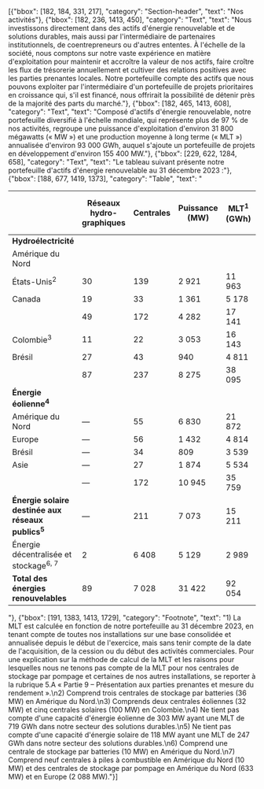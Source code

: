 [{"bbox": [182, 184, 331, 217], "category": "Section-header", "text": "Nos activités"}, {"bbox": [182, 236, 1413, 450], "category": "Text", "text": "Nous investissons directement dans des actifs d'énergie renouvelable et de solutions durables, mais aussi par l'intermédiaire de partenaires institutionnels, de coentrepreneurs ou d'autres ententes. À l'échelle de la société, nous comptons sur notre vaste expérience en matière d'exploitation pour maintenir et accroître la valeur de nos actifs, faire croître les flux de trésorerie annuellement et cultiver des relations positives avec les parties prenantes locales. Notre portefeuille compte des actifs que nous pouvons exploiter par l'intermédiaire d'un portefeuille de projets prioritaires en croissance qui, s'il est financé, nous offrirait la possibilité de détenir près de la majorité des parts du marché."}, {"bbox": [182, 465, 1413, 608], "category": "Text", "text": "Composé d'actifs d'énergie renouvelable, notre portefeuille diversifié à l'échelle mondiale, qui représente plus de 97 % de nos activités, regroupe une puissance d'exploitation d'environ 31 800 mégawatts (« MW ») et une production moyenne à long terme (« MLT ») annualisée d'environ 93 000 GWh, auquel s'ajoute un portefeuille de projets en développement d'environ 155 400 MW."}, {"bbox": [229, 622, 1284, 658], "category": "Text", "text": "Le tableau suivant présente notre portefeuille d'actifs d'énergie renouvelable au 31 décembre 2023 :"}, {"bbox": [188, 677, 1419, 1373], "category": "Table", "text": "<table><thead><tr><th></th><th>Réseaux<br>hydro-<br>graphiques</th><th>Centrales</th><th>Puissance<br>(MW)</th><th>MLT<sup>1</sup><br>(GWh)</th><th>Capacité<br>de stockage<br>(GWh)</th></tr></thead><tbody><tr><td><strong>Hydroélectricité</strong></td><td></td><td></td><td></td><td></td><td></td></tr><tr><td>Amérique du Nord</td><td></td><td></td><td></td><td></td><td></td></tr><tr><td>États-Unis<sup>2</sup></td><td>30</td><td>139</td><td>2 921</td><td>11 963</td><td>2 559</td></tr><tr><td>Canada</td><td>19</td><td>33</td><td>1 361</td><td>5 178</td><td>1 261</td></tr><tr><td></td><td>49</td><td>172</td><td>4 282</td><td>17 141</td><td>3 820</td></tr><tr><td>Colombie<sup>3</sup></td><td>11</td><td>22</td><td>3 053</td><td>16 143</td><td>3 703</td></tr><tr><td>Brésil</td><td>27</td><td>43</td><td>940</td><td>4 811</td><td>—</td></tr><tr><td></td><td>87</td><td>237</td><td>8 275</td><td>38 095</td><td>7 523</td></tr><tr><td><strong>Énergie éolienne<sup>4</sup></strong></td><td></td><td></td><td></td><td></td><td></td></tr><tr><td>Amérique du Nord</td><td>—</td><td>55</td><td>6 830</td><td>21 872</td><td>—</td></tr><tr><td>Europe</td><td>—</td><td>56</td><td>1 432</td><td>4 814</td><td>—</td></tr><tr><td>Brésil</td><td>—</td><td>34</td><td>809</td><td>3 539</td><td>—</td></tr><tr><td>Asie</td><td>—</td><td>27</td><td>1 874</td><td>5 534</td><td>—</td></tr><tr><td></td><td>—</td><td>172</td><td>10 945</td><td>35 759</td><td>—</td></tr><tr><td><strong>Énergie solaire destinée aux<br>réseaux publics<sup>5</sup></strong></td><td>—</td><td>211</td><td>7 073</td><td>15 211</td><td>—</td></tr><tr><td>Énergie décentralisée et stockage<sup>6, 7</sup></td><td>2</td><td>6 408</td><td>5 129</td><td>2 989</td><td>5 220</td></tr><tr><td><strong>Total des énergies renouvelables</strong></td><td>89</td><td>7 028</td><td>31 422</td><td>92 054</td><td>12 743</td></tr></tbody></table>"}, {"bbox": [191, 1383, 1413, 1729], "category": "Footnote", "text": "1) La MLT est calculée en fonction de notre portefeuille au 31 décembre 2023, en tenant compte de toutes nos installations sur une base consolidée et annualisée depuis le début de l'exercice, mais sans tenir compte de la date de l'acquisition, de la cession ou du début des activités commerciales. Pour une explication sur la méthode de calcul de la MLT et les raisons pour lesquelles nous ne tenons pas compte de la MLT pour nos centrales de stockage par pompage et certaines de nos autres installations, se reporter à la rubrique 5.A « Partie 9 – Présentation aux parties prenantes et mesure du rendement ».\n2) Comprend trois centrales de stockage par batteries (36 MW) en Amérique du Nord.\n3) Comprends deux centrales éoliennes (32 MW) et cinq centrales solaires (100 MW) en Colombie.\n4) Ne tient pas compte d'une capacité d'énergie éolienne de 303 MW ayant une MLT de 719 GWh dans notre secteur des solutions durables.\n5) Ne tient pas compte d'une capacité d'énergie solaire de 118 MW ayant une MLT de 247 GWh dans notre secteur des solutions durables.\n6) Comprend une centrale de stockage par batteries (10 MW) en Amérique du Nord.\n7) Comprend neuf centrales à piles à combustible en Amérique du Nord (10 MW) et des centrales de stockage par pompage en Amérique du Nord (633 MW) et en Europe (2 088 MW)."}]